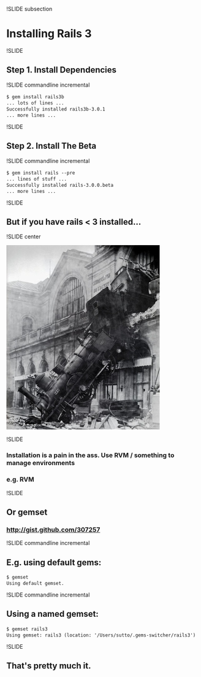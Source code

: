!SLIDE subsection

# Installing Rails 3 #

!SLIDE

## Step 1. Install Dependencies ##

!SLIDE commandline incremental

    $ gem install rails3b
    ... lots of lines ...
    Successfully installed rails3b-3.0.1
    ... more lines ...

!SLIDE

## Step 2. Install The Beta ##

!SLIDE commandline incremental

    $ gem install rails --pre
    ... lines of stuff ...
    Successfully installed rails-3.0.0.beta
    ... more lines ...

!SLIDE

## But if you have rails < 3 installed... ##

!SLIDE center

![Train Crash](train_wreck.jpg)

!SLIDE

### Installation is a pain in the ass. Use RVM / something to manage environments ###

### e.g. RVM ###

!SLIDE

## Or gemset ##

### http://gist.github.com/307257 ###

!SLIDE commandline incremental

## E.g. using default gems: ##

    $ gemset
    Using default gemset.

!SLIDE commandline incremental
    
## Using a named gemset:

    $ gemset rails3
    Using gemset: rails3 (location: '/Users/sutto/.gems-switcher/rails3')

!SLIDE

## That's pretty much it. ##

    